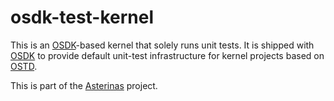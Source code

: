 # osdk-test-kernel

This is an [OSDK](https://crates.io/crates/cargo-osdk)-based kernel that solely
runs unit tests. It is shipped with [OSDK](https://crates.io/crates/cargo-osdk)
to provide default unit-test infrastructure for kernel projects based on
[OSTD](https://crates.io/crates/ostd).

This is part of the [Asterinas](https://github.com/asterinas/asterinas)
project.
